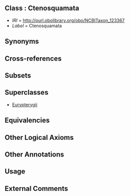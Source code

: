 
## Class : Ctenosquamata

 * *IRI* = http://purl.obolibrary.org/obo/NCBITaxon_123367
 * *Label* = Ctenosquamata

## Synonyms


## Cross-references


## Subsets


## Superclasses

 * [Eurypterygii](../../NCBITaxon/66/NCBITaxon_123366.md)

## Equivalencies


## Other Logical Axioms


## Other Annotations


## Usage


## External Comments

